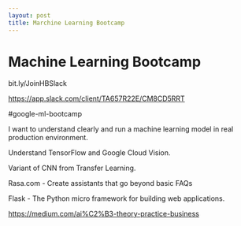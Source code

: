 ```yaml
---
layout: post
title: Marchine Learning Bootcamp
---
```


# Machine Learning Bootcamp

bit.ly/JoinHBSlack

https://app.slack.com/client/TA657R22E/CM8CD5RRT

#google-ml-bootcamp

I want to understand clearly and run a machine learning model in real production environment.  

Understand TensorFlow and Google Cloud Vision.

Variant of CNN from Transfer Learning.

Rasa.com - Create assistants that go beyond basic FAQs

Flask - The Python micro framework for building web applications. 

https://medium.com/ai%C2%B3-theory-practice-business
